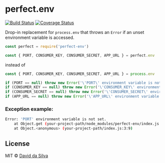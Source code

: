perfect.env
==============

[![Build Status](https://travis-ci.org/dasilvacontin/perfect-env.svg?branch=master)](https://travis-ci.org/dasilvacontin/perfect-env)
[![Coverage Status](https://coveralls.io/repos/github/dasilvacontin/perfect-env/badge.svg?branch=master)](https://coveralls.io/github/dasilvacontin/perfect-env?branch=master)

Drop-in replacement for `process.env` that throws an `Error` if an unset environment variable is accessed.

```js
const perfect = require('perfect-env')

const { PORT, CONSUMER_KEY, CONSUMER_SECRET, APP_URL } = perfect.env
```

instead of

```js
const { PORT, CONSUMER_KEY, CONSUMER_SECRET, APP_URL } = process.env

if (PORT == null) throw new Error('\'PORT\' environment variable is not set.')
if (CONSUMER_KEY == null) throw new Error('\'CONSUMER_KEY\' environment variable is not set.')
if (CONSUMER_SECRET == null) throw new Error('\'CONSUMER_SECRET\' environment variable is not set.')
if (APP_URL == null) throw new Error('\'APP_URL\' environment variable is not set.')
```

### Exception example:

```sh
Error: 'PORT' environment variable is not set.
    at Object.get (your-project-path/node_modules/perfect-env/index.js:6:15)
    at Object.<anonymous> (your-project-path/index.js:3:9)
```

## License

MIT © [David da Silva]

[David da Silva]: https://dasilvacont.in
